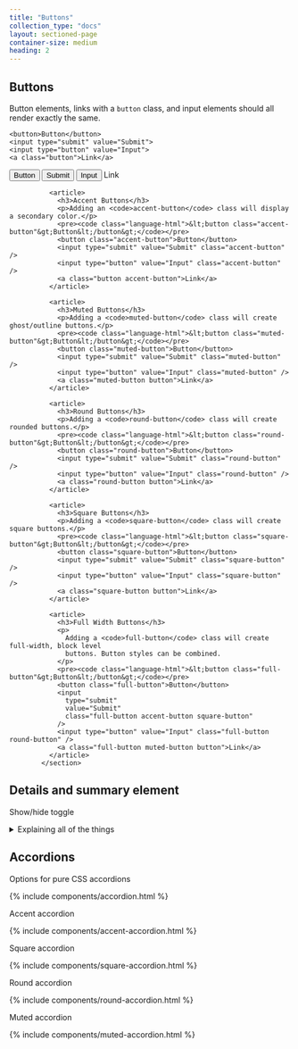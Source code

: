 ```yaml
---
title: "Buttons"
collection_type: "docs"
layout: sectioned-page
container-size: medium
heading: 2
---
```


<h2>Buttons</h2>
                <p>
                  Button elements, links with a <code>button</code> class, and input elements should
                  all render exactly the same.
                </p>
                <pre><code class="language-html">&lt;button&gt;Button&lt;/button&gt;
&lt;input type=&quot;submit&quot; value=&quot;Submit&quot;&gt;
&lt;input type=&quot;button&quot; value=&quot;Input&quot;&gt;
&lt;a class=&quot;button&quot;&gt;Link&lt;/a&gt;</code></pre>
                <button>Button</button>
                <input type="submit" value="Submit" />
                <input type="button" value="Input" />
                <a class="button">Link</a>
              </article>

              <article>
                <h3>Accent Buttons</h3>
                <p>Adding an <code>accent-button</code> class will display a secondary color.</p>
                <pre><code class="language-html">&lt;button class="accent-button"&gt;Button&lt;/button&gt;</code></pre>
                <button class="accent-button">Button</button>
                <input type="submit" value="Submit" class="accent-button" />
                <input type="button" value="Input" class="accent-button" />
                <a class="button accent-button">Link</a>
              </article>

              <article>
                <h3>Muted Buttons</h3>
                <p>Adding a <code>muted-button</code> class will create ghost/outline buttons.</p>
                <pre><code class="language-html">&lt;button class="muted-button"&gt;Button&lt;/button&gt;</code></pre>
                <button class="muted-button">Button</button>
                <input type="submit" value="Submit" class="muted-button" />
                <input type="button" value="Input" class="muted-button" />
                <a class="muted-button button">Link</a>
              </article>

              <article>
                <h3>Round Buttons</h3>
                <p>Adding a <code>round-button</code> class will create rounded buttons.</p>
                <pre><code class="language-html">&lt;button class="round-button"&gt;Button&lt;/button&gt;</code></pre>
                <button class="round-button">Button</button>
                <input type="submit" value="Submit" class="round-button" />
                <input type="button" value="Input" class="round-button" />
                <a class="round-button button">Link</a>
              </article>

              <article>
                <h3>Square Buttons</h3>
                <p>Adding a <code>square-button</code> class will create square buttons.</p>
                <pre><code class="language-html">&lt;button class="square-button"&gt;Button&lt;/button&gt;</code></pre>
                <button class="square-button">Button</button>
                <input type="submit" value="Submit" class="square-button" />
                <input type="button" value="Input" class="square-button" />
                <a class="square-button button">Link</a>
              </article>

              <article>
                <h3>Full Width Buttons</h3>
                <p>
                  Adding a <code>full-button</code> class will create full-width, block level
                  buttons. Button styles can be combined.
                </p>
                <pre><code class="language-html">&lt;button class="full-button"&gt;Button&lt;/button&gt;</code></pre>
                <button class="full-button">Button</button>
                <input
                  type="submit"
                  value="Submit"
                  class="full-button accent-button square-button"
                />
                <input type="button" value="Input" class="full-button round-button" />
                <a class="full-button muted-button button">Link</a>
              </article>
            </section>
            
<section id="accordions">
  <article>
    <h2>Details and summary element</h2>
    <p>
      Show/hide toggle
    </p>
    <details>
      <summary>Explaining all of the things</summary>
      <p>Some explanation goes here...</p>
    </details>
  </article>
</section>

## Accordions

Options for pure CSS accordions

{% include components/accordion.html %}

Accent accordion

{% include components/accent-accordion.html %}

Square accordion

{% include components/square-accordion.html %}

Round accordion
  
{% include components/round-accordion.html %}

Muted accordion
    
{% include components/muted-accordion.html %}
